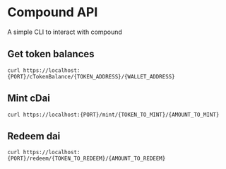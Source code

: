 # Compound API

A simple CLI to interact with compound

## Get token balances

```
curl https://localhost:{PORT}/cTokenBalance/{TOKEN_ADDRESS}/{WALLET_ADDRESS}
```

## Mint cDai

```
curl https://localhost:{PORT}/mint/{TOKEN_TO_MINT}/{AMOUNT_TO_MINT}
```

## Redeem dai
```
curl https://localhost:{PORT}/redeem/{TOKEN_TO_REDEEM}/{AMOUNT_TO_REDEEM}
```